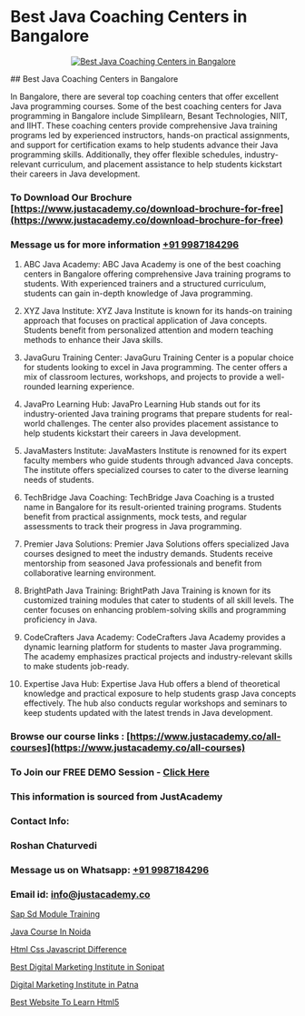 # Best Java Coaching Centers in Bangalore

<p align="center">
  <a href="https://justacademy.co/course-detail/core-java-training">
    <img src="https://justacademy.co/storage2/course_image/1677245426_course_image.webp" alt="Best Java Coaching Centers in Bangalore">
  </a>
</p>
## Best Java Coaching Centers in Bangalore

In Bangalore, there are several top coaching centers that offer excellent Java programming courses. Some of the best coaching centers for Java programming in Bangalore include Simplilearn, Besant Technologies, NIIT, and IIHT. These coaching centers provide comprehensive Java training programs led by experienced instructors, hands-on practical assignments, and support for certification exams to help students advance their Java programming skills. Additionally, they offer flexible schedules, industry-relevant curriculum, and placement assistance to help students kickstart their careers in Java development.
### To Download Our Brochure [https://www.justacademy.co/download-brochure-for-free](https://www.justacademy.co/download-brochure-for-free)
### Message us for more information [+91 9987184296](https://api.whatsapp.com/send?phone=919987184296)
1) ABC Java Academy:
ABC Java Academy is one of the best coaching centers in Bangalore offering comprehensive Java training programs to students. With experienced trainers and a structured curriculum, students can gain in-depth knowledge of Java programming.

2) XYZ Java Institute:
XYZ Java Institute is known for its hands-on training approach that focuses on practical application of Java concepts. Students benefit from personalized attention and modern teaching methods to enhance their Java skills.

3) JavaGuru Training Center:
JavaGuru Training Center is a popular choice for students looking to excel in Java programming. The center offers a mix of classroom lectures, workshops, and projects to provide a well-rounded learning experience.

4) JavaPro Learning Hub:
JavaPro Learning Hub stands out for its industry-oriented Java training programs that prepare students for real-world challenges. The center also provides placement assistance to help students kickstart their careers in Java development.

5) JavaMasters Institute:
JavaMasters Institute is renowned for its expert faculty members who guide students through advanced Java concepts. The institute offers specialized courses to cater to the diverse learning needs of students.

6) TechBridge Java Coaching:
TechBridge Java Coaching is a trusted name in Bangalore for its result-oriented training programs. Students benefit from practical assignments, mock tests, and regular assessments to track their progress in Java programming.

7) Premier Java Solutions:
Premier Java Solutions offers specialized Java courses designed to meet the industry demands. Students receive mentorship from seasoned Java professionals and benefit from collaborative learning environment.

8) BrightPath Java Training:
BrightPath Java Training is known for its customized training modules that cater to students of all skill levels. The center focuses on enhancing problem-solving skills and programming proficiency in Java.

9) CodeCrafters Java Academy:
CodeCrafters Java Academy provides a dynamic learning platform for students to master Java programming. The academy emphasizes practical projects and industry-relevant skills to make students job-ready.

10) Expertise Java Hub:
Expertise Java Hub offers a blend of theoretical knowledge and practical exposure to help students grasp Java concepts effectively. The hub also conducts regular workshops and seminars to keep students updated with the latest trends in Java development.

### Browse our course links : [https://www.justacademy.co/all-courses](https://www.justacademy.co/all-courses) 
### To Join our FREE DEMO Session - [Click Here](https://www.justacademy.co/register-for-course-demo)


### This information is sourced from JustAcademy
### Contact Info:
### Roshan Chaturvedi
### Message us on Whatsapp: [+91 9987184296](https://api.whatsapp.com/send?phone=919987184296)
### Email id: [info@justacademy.co](mailto:info@justacademy.co)
                
[Sap Sd Module Training](https://www.linkedin.com/pulse/sap-sd-module-training-justacademy-thane-6c3rc?trackingId=xL%2BEwt3o9iau0dkcwZ9enw%3D%3D&lipi=urn%3Ali%3Apage%3Ad_flagship3_company_admin%3B8x4oZRFoSmO4CZ5ThOfedg%3D%3D)

[Java Course In Noida](https://www.linkedin.com/pulse/java-course-noida-justacademy-beangaluru-xmhqc/)

[Html Css Javascript Difference](https://medium.com/@justacademytraining/html-css-javascript-difference-086736f5fc6d)

[Best Digital Marketing Institute in Sonipat](https://medium.com/@justacademytraining/best-digital-marketing-institute-in-sonipat-908c1ccca13d)

[Digital Marketing Institute in Patna](https://justacademyin.github.io/justacademy/digital-marketing-institute-in-patna)

[Best Website To Learn Html5](https://justacademyin.github.io/justacademy/best-website-to-learn-html5)

